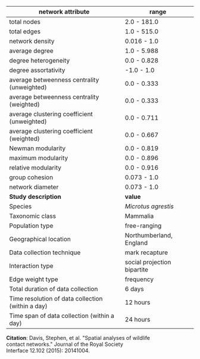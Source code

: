 network attribute|range
---|---
total nodes|2.0 - 181.0
total edges|1.0 - 515.0
network density|0.016 - 1.0
average degree|1.0 - 5.988
degree heterogeneity|0.0 - 0.828
degree assortativity|-1.0 - 1.0
average betweenness centrality (unweighted)|0.0 - 0.333
average betweenness centrality (weighted)|0.0 - 0.333
average clustering coefficient (unweighted)|0.0 - 0.711
average clustering coefficient (weighted)|0.0 - 0.667
Newman modularity|0.0 - 0.819
maximum modularity|0.0 - 0.896
relative modularity|0.0 - 0.916
group cohesion|0.073 - 1.0
network diameter|0.073 - 1.0
**Study description**|**value**
Species|*Microtus agrestis*
Taxonomic class|Mammalia
Population type|free-ranging
Geographical location|Northumberland, England
Data collection technique|mark recapture
Interaction type|social projection bipartite
Edge weight type|frequency
Total duration of data collection|6 days
Time resolution of data collection (within a day)|12 hours
Time span of data collection (within a day)|24 hours
**Citation**: Davis, Stephen, et al. "Spatial analyses of wildlife <br> contact networks." Journal of the Royal Society <br> Interface 12.102 (2015): 20141004.